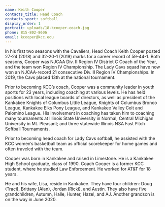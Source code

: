 ```yaml
---
name: Keith Cooper
contacts_title: Head Coach
contacts_sport: softball
display_order: 1
portrait: uploads/18-kcooper-coach.jpg
phone: 815-802-8606
email: kcooper@kcc.edu
---
```


In his first two seasons with the Cavaliers, Head Coach Keith Cooper posted 27-24 (2018) and 32-20-1 (2019) marks for a career record of 59-44-1. Both seasons, Cooper was NJCAA Div. II Region IV District C Coach of the Year, and the team won Region IV Championship. The Lady Cavs squad have now won an NJCAA-record 21 consecutive Div. II Region IV Championships. In 2019, the Cavs placed 13th at the national tournament.

Prior to becoming KCC’s coach, Cooper was a community leader in youth sports for 23 years, including coaching at various levels. He has held positions with local league boards of directors, as well as president of the Kankakee Knights of Columbus Little League, Knights of Columbus Bronco League, Kankakee Elks Pony League, and Kankakee Valley Colt and Palomino League. His involvement in coaching has taken him to coaching many tournaments at Illinois State University in Normal; Central Michigan University in Mt. Pleasant; and three statewide Illinois NSA Fast Pitch Softball Tournaments.

Prior to becoming head coach for Lady Cavs softball, he assisted with the KCC women’s basketball team as official scorekeeper for home games and often traveled with the team.

Cooper was born in Kankakee and raised in Limestone. He is a Kankakee High School graduate, class of 1990. Coach Cooper is a former KCC student, where he studied Law Enforcement. He worked for AT&T for 18 years.

He and his wife, Lisa, reside in Kankakee. They have four children: Doug (Traci), Brittany (Alan), Jordan (Ricki), and Austin. They also have five grandchildren, Autumn, Halle, Hunter, Hazel, and AJ. Another grandson is on the way in June 2020.
